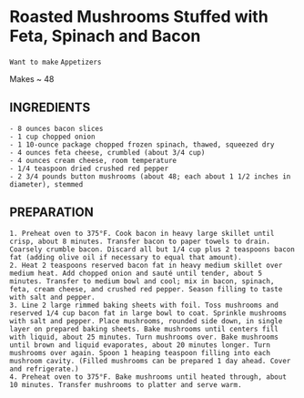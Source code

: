 # Roasted Mushrooms Stuffed with Feta, Spinach and Bacon

`Want to make` `Appetizers`

Makes ~ 48

## INGREDIENTS

    - 8 ounces bacon slices
    - 1 cup chopped onion
    - 1 10-ounce package chopped frozen spinach, thawed, squeezed dry
    - 4 ounces feta cheese, crumbled (about 3/4 cup)
    - 4 ounces cream cheese, room temperature
    - 1/4 teaspoon dried crushed red pepper
    - 2 3/4 pounds button mushrooms (about 48; each about 1 1/2 inches in diameter), stemmed

## PREPARATION

    1. Preheat oven to 375°F. Cook bacon in heavy large skillet until crisp, about 8 minutes. Transfer bacon to paper towels to drain. Coarsely crumble bacon. Discard all but 1/4 cup plus 2 teaspoons bacon fat (adding olive oil if necessary to equal that amount).
    2. Heat 2 teaspoons reserved bacon fat in heavy medium skillet over medium heat. Add chopped onion and sauté until tender, about 5 minutes. Transfer to medium bowl and cool; mix in bacon, spinach, feta, cream cheese, and crushed red pepper. Season filling to taste with salt and pepper.
    3. Line 2 large rimmed baking sheets with foil. Toss mushrooms and reserved 1/4 cup bacon fat in large bowl to coat. Sprinkle mushrooms with salt and pepper. Place mushrooms, rounded side down, in single layer on prepared baking sheets. Bake mushrooms until centers fill with liquid, about 25 minutes. Turn mushrooms over. Bake mushrooms until brown and liquid evaporates, about 20 minutes longer. Turn mushrooms over again. Spoon 1 heaping teaspoon filling into each mushroom cavity. (Filled mushrooms can be prepared 1 day ahead. Cover and refrigerate.)
    4. Preheat oven to 375°F. Bake mushrooms until heated through, about 10 minutes. Transfer mushrooms to platter and serve warm.
